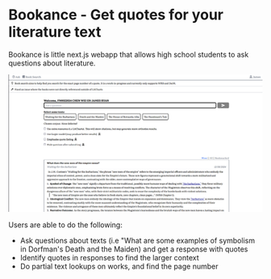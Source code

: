 # Bookance - Get quotes for your literature text

Bookance is little next.js webapp that allows high school students to ask questions about literature.

![Demo image](demo.png)

Users are able to do the following:
- Ask questions about texts (i.e "What are some examples of symbolism in Dorfman's Death and the Maiden) and get a response with quotes
- Identify quotes in responses to find the larger context
- Do partial text lookups on works, and find the page number